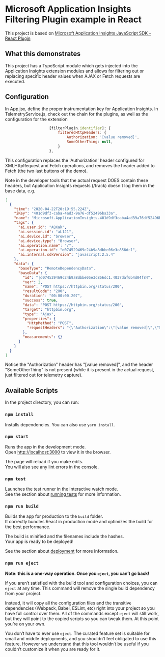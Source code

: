 # Microsoft Application Insights Filtering Plugin example in React

This project is based on [Microsoft Application Insights JavaScript SDK - React Plugin](https://github.com/microsoft/ApplicationInsights-JS/tree/master/extensions/applicationinsights-react-js)

## What this demonstrates

This project has a TypeScript module which gets injected into the Application Insights extension modules and allows for filtering out or replacing specific header values
when AJAX or Fetch requests are executed.

## Configuration

In App.jsx, define the proper instrumentation key for Application Insights.
In TelemetryService.js, check out the chain for the plugins, as well as the configuration for the extension 
```js
                    [filterPlugin.identifier]: {
                        filteredHttpHeaders: {
                            Authorization: '[value removed]',
                            SomeOtherThing: null,
                        }
                    },
```

This configuration replaces the 'Authorization' header configured for XMLHttpRequest and Fetch operations, and removes the header added to Fetch (the two last buttons of the demo).

Note in the developer tools that the actual request DOES contain these headers, but Application Insights requests (/track) doesn't log them in the base data, e.g.
```json
[
  {
    "time": "2020-04-22T20:19:55.224Z",
    "iKey": "401d9df3-caba-4ad3-9a76-df52496ba33a",
    "name": "Microsoft.ApplicationInsights.401d9df3caba4ad39a76df52496ba33a.RemoteDependency",
    "tags": {
      "ai.user.id": "AQXak",
      "ai.session.id": "aL1J1",
      "ai.device.id": "browser",
      "ai.device.type": "Browser",
      "ai.operation.name": "/",
      "ai.operation.id": "d074529469c24b9a8dbbe06e3c856dc1",
      "ai.internal.sdkVersion": "javascript:2.5.4"
    },
    "data": {
      "baseType": "RemoteDependencyData",
      "baseData": {
        "id": "|d074529469c24b9a8dbbe06e3c856dc1.4037daf6b4d04f84",
        "ver": 2,
        "name": "POST https://httpbin.org/status/200",
        "resultCode": "200",
        "duration": "00:00:00.207",
        "success": true,
        "data": "POST https://httpbin.org/status/200",
        "target": "httpbin.org",
        "type": "Ajax",
        "properties": {
          "HttpMethod": "POST",
          "requestHeaders": "{\"Authorization\":\"[value removed]\",\"Something\":\"SomethingElse\"}"
        },
        "measurements": {}
      }
    }
  }
]
```
Notice the "Authorization" header has "[value removed]", and the header "SomeOtherThing" is not present (while it is present in the actual request, just filtered out for telemetry capture).

## Available Scripts

In the project directory, you can run:

### `npm install`

Installs dependencies. You can also use `yarn install`.

### `npm start`

Runs the app in the development mode.<br>
Open [http://localhost:3000](http://localhost:3000) to view it in the browser.

The page will reload if you make edits.<br>
You will also see any lint errors in the console.

### `npm test`

Launches the test runner in the interactive watch mode.<br>
See the section about [running tests](https://facebook.github.io/create-react-app/docs/running-tests) for more information.

### `npm run build`

Builds the app for production to the `build` folder.<br>
It correctly bundles React in production mode and optimizes the build for the best performance.

The build is minified and the filenames include the hashes.<br>
Your app is ready to be deployed!

See the section about [deployment](https://facebook.github.io/create-react-app/docs/deployment) for more information.

### `npm run eject`

**Note: this is a one-way operation. Once you `eject`, you can’t go back!**

If you aren’t satisfied with the build tool and configuration choices, you can `eject` at any time. This command will remove the single build dependency from your project.

Instead, it will copy all the configuration files and the transitive dependencies (Webpack, Babel, ESLint, etc) right into your project so you have full control over them. All of the commands except `eject` will still work, but they will point to the copied scripts so you can tweak them. At this point you’re on your own.

You don’t have to ever use `eject`. The curated feature set is suitable for small and middle deployments, and you shouldn’t feel obligated to use this feature. However we understand that this tool wouldn’t be useful if you couldn’t customize it when you are ready for it.
